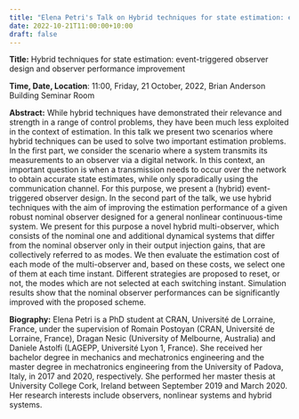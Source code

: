 ```yaml
---
title: "Elena Petri's Talk on Hybrid techniques for state estimation: event-triggered observer design and observer performance improvement"
date: 2022-10-21T11:00:00+10:00
draft: false
---
```



__Title:__  Hybrid techniques for state estimation: event-triggered observer design and observer performance improvement

__Time, Date, Location__: 11:00, Friday, 21 October, 2022, Brian Anderson Building Seminar Room

__Abstract:__ While hybrid techniques have demonstrated their relevance and strength in a range of control problems, they have been much less exploited in the context of estimation. In this talk we present two scenarios where hybrid techniques can be used to solve two important estimation problems. In the first part, we consider the scenario where a system transmits its measurements to an observer via a digital network. In this context, an important question is when a transmission needs to occur over the network to obtain accurate state estimates, while only sporadically using the communication channel. For this purpose, we present a (hybrid) event-triggered observer design. In the second part of the talk, we use hybrid techniques with the aim of improving the estimation performance of a given robust nominal observer designed for a general nonlinear continuous-time system. We present for this purpose a novel hybrid multi-observer, which consists of the nominal one and additional dynamical systems that differ from the nominal observer only in their output injection gains, that are collectively referred to as modes. We then evaluate the estimation cost of each mode of the multi-observer and, based on these costs, we select one of them at each time instant. Different strategies are proposed to reset, or not, the modes which are not selected at each switching instant. Simulation results show that the nominal observer performances can be significantly improved with the proposed scheme.

__Biography:__ Elena Petri is a PhD student at CRAN, Université de Lorraine, France, under the supervision of Romain Postoyan (CRAN, Université de Lorraine, France), Dragan Nesic (University of Melbourne, Australia) and Daniele Astolfi (LAGEPP, Université Lyon 1, France). She received her bachelor degree in mechanics and mechatronics engineering and the master degree in mechatronics engineering from the University of Padova, Italy, in 2017 and 2020, respectively. She performed her master thesis at University College Cork, Ireland between September 2019 and March 2020.
Her research interests include observers, nonlinear systems and hybrid systems.
